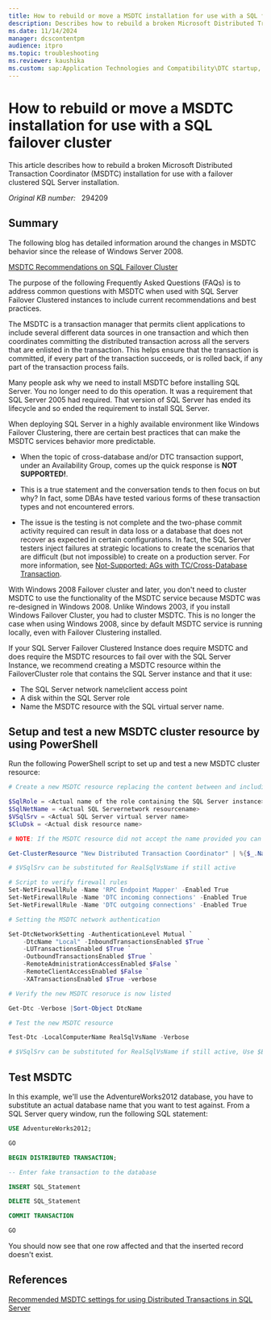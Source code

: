 ```yaml
---
title: How to rebuild or move a MSDTC installation for use with a SQL failover cluster
description: Describes how to rebuild a broken Microsoft Distributed Transaction Coordinator (MSDTC) installation for use with a failover clustered SQL Server installation, and how to move the MSDTC clustered resource to a new group.
ms.date: 11/14/2024
manager: dcscontentpm
audience: itpro
ms.topic: troubleshooting
ms.reviewer: kaushika
ms.custom: sap:Application Technologies and Compatibility\DTC startup, configuration, connectivity, and cluster, csstroubleshoot
---
```

# How to rebuild or move a MSDTC installation for use with a SQL failover cluster

This article describes how to rebuild a broken Microsoft Distributed Transaction Coordinator (MSDTC) installation for use with a failover clustered SQL Server installation.

_Original KB number:_ &nbsp; 294209

## Summary

The following blog has detailed information around the changes in MSDTC behavior since the release of Windows Server 2008.

[MSDTC Recommendations on SQL Failover Cluster](/archive/blogs/alwaysonpro/msdtc-recommendations-on-sql-failover-cluster)

The purpose of the following Frequently Asked Questions (FAQs) is to address common questions with MSDTC when used with SQL Server Failover Clustered instances to include current recommendations and best practices.

The MSDTC is a transaction manager that permits client applications to include several different data sources in one transaction and which then coordinates committing the distributed transaction across all the servers that are enlisted in the transaction. This helps ensure that the transaction is committed, if every part of the transaction succeeds, or is rolled back, if any part of the transaction process fails.  

Many people ask why we need to install MSDTC before installing SQL Server. You no longer need to do this operation. It was a requirement that SQL Server 2005 had required. That version of SQL Server has ended its lifecycle and so ended the requirement to install SQL Server.  

When deploying SQL Server in a highly available environment like Windows Failover Clustering, there are certain best practices that can make the MSDTC services behavior more predictable.

- When the topic of cross-database and/or DTC transaction support, under an Availability Group, comes up the quick response is **NOT SUPPORTED!**.

- This is a true statement and the conversation tends to then focus on but why? In fact, some DBAs have tested various forms of these transaction types and not encountered errors.

- The issue is the testing is not complete and the two-phase commit activity required can result in data loss or a database that does not recover as expected in certain configurations. In fact, the SQL Server testers inject failures at strategic locations to create the scenarios that are difficult (but not impossible) to create on a production server. For more information, see [Not-Supported: AGs with TC/Cross-Database Transaction](/archive/blogs/alwaysonpro/not-supported-ags-with-dtccross-database-transactions).  

With Windows 2008 Failover cluster and later, you don't need to cluster MSDTC to use the functionality of the MSDTC service because MSDTC was re-designed in Windows 2008. Unlike Windows 2003, if you install Windows Failover Cluster, you had to cluster MSDTC. This is no longer the case when using Windows 2008, since by default MSDTC service is running locally, even with Failover Clustering installed.  

If your SQL Server Failover Clustered Instance does require MSDTC and does require the MSDTC resources to fail over with the SQL Server Instance, we recommend creating a MSDTC resource within the FailoverCluster role that contains the SQL Server instance and that it use:  

- The SQL Server network name\\client access point
- A disk within the SQL Server role
- Name the MSDTC resource with the SQL virtual server name.

## Setup and test a new MSDTC cluster resource by using PowerShell

Run the following PowerShell script to set up and test a new MSDTC cluster resource:

```powershell
# Create a new MSDTC resource replacing the content between and including the <> sections below then execute.

$SqlRole = <Actual name of the role containing the SQL Server instance>
$SqlNetName = <Actual SQL Servernetwork resourcename>
$VSqlSrv = <Actual SQL Server virtual server name>
$CluDsk = <Actual disk resource name>

# NOTE: If the MSDTC resource did not accept the name provided you can alter the name using the following Powershell replacing the New Distributed Transaction Coordinator with RealSqlVsName:

Get-ClusterResource "New Distributed Transaction Coordinator" | %{$_.Name = RealSqlVsName }

# $VSqlSrv can be substituted for RealSqlVsName if still active

# Script to verify firewall rules
Set-NetFirewallRule -Name 'RPC Endpoint Mapper' -Enabled True
Set-NetFirewallRule -Name 'DTC incoming connections' -Enabled True
Set-NetFirewallRule -Name 'DTC outgoing connections' -Enabled True

# Setting the MSDTC network authentication

Set-DtcNetworkSetting -AuthenticationLevel Mutual `
    -DtcName "Local" -InboundTransactionsEnabled $True `
    -LUTransactionsEnabled $True `
    -OutboundTransactionsEnabled $True `
    -RemoteAdministrationAccessEnabled $False `
    -RemoteClientAccessEnabled $False `
    -XATransactionsEnabled $True -verbose

# Verify the new MSDTC resoruce is now listed

Get-Dtc -Verbose |Sort-Object DtcName

# Test the new MSDTC resource

Test-Dtc -LocalComputerName RealSqlVsName -Verbose

# $VSqlSrv can be substituted for RealSqlVsName if still active, Use $Env:COMPUTERNAME to test the local installation. The firewall rules and MSDTC authentication PowerShell commands will need to be executed on all the other existing cluster nodes.
```

## Test MSDTC

In this example, we'll use the AdventureWorks2012 database, you have to substitute an actual database name that you want to test against. From a SQL Server query window, run the following SQL statement:  

```sql
USE AdventureWorks2012;

GO

BEGIN DISTRIBUTED TRANSACTION; 

-- Enter fake transaction to the database

INSERT SQL_Statement

DELETE SQL_Statement

COMMIT TRANSACTION

GO
```

You should now see that one row affected and that the inserted record doesn't exist.

## References

[Recommended MSDTC settings for using Distributed Transactions in SQL Server](https://support.microsoft.com/help/2027550/recommended-msdtc-settings-for-using-distributed-transactions-in-sql-s)
